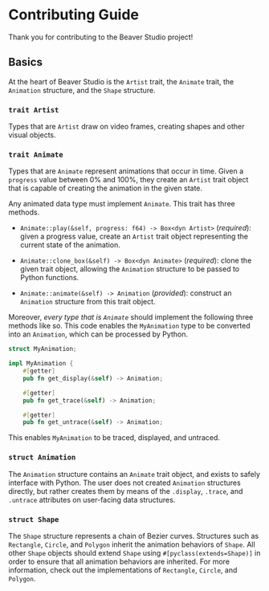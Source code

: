 # Contributing Guide

Thank you for contributing to the Beaver Studio project!

## Basics

At the heart of Beaver Studio is the `Artist` trait, the `Animate` trait, the `Animation` structure, and the `Shape` structure.

### `trait Artist`

Types that are `Artist` draw on video frames, creating shapes and other visual objects.

### `trait Animate`

Types that are `Animate` represent animations that occur in time.  Given a `progress` value between 0% and
100%, they create an `Artist` trait object that is capable of creating the animation in the given state.

Any animated data type must implement `Animate`.  This trait has three methods.

- `Animate::play(&self, progress: f64) -> Box<dyn Artist>` (_required_): given a progress value, create an `Artist`
trait object representing the current state of the animation.

- `Animate::clone_box(&self) -> Box<dyn Animate>` (_required_): clone the given trait object, allowing the `Animation`
structure to be passed to Python functions.

- `Animate::animate(&self) -> Animation` (_provided_): construct an `Animation` structure from this trait object.

Moreover, _every type that is `Animate`_ should implement the following three methods like so.  This code enables the
`MyAnimation` type to be converted into an `Animation`, which can be processed by Python.

```rust
struct MyAnimation;

impl MyAnimation {
    #[getter]
    pub fn get_display(&self) -> Animation;

    #[getter]
    pub fn get_trace(&self) -> Animation;

    #[getter]
    pub fn get_untrace(&self) -> Animation;
```

This enables `MyAnimation` to be traced, displayed, and untraced.

### `struct Animation`

The `Animation` structure contains an `Animate` trait object, and exists to safely interface with Python.  The user does
not created `Animation` structures directly, but rather creates them by means of the `.display`, `.trace`, and `.untrace`
attributes on user-facing data structures.

### `struct Shape`

The `Shape` structure represents a chain of Bezier curves.  Structures such as `Rectangle`, `Circle`, and `Polygon` inherit
the animation behaviors of `Shape`.  All other `Shape` objects should extend `Shape` using `#[pyclass(extends=Shape)]` in order
to ensure that all animation behaviors are inherited.  For more information, check out the implementations of `Rectangle`, `Circle`,
and `Polygon`.